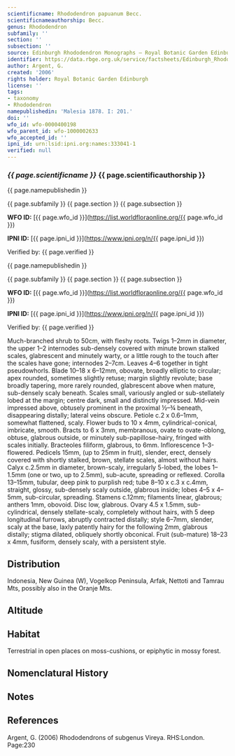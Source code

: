 ```yaml
---
scientificname: Rhododendron papuanum Becc.
scientificnameauthorship: Becc.
genus: Rhododendron
subfamily: ''
section: ''
subsection: ''
source: Edinburgh Rhododendron Monographs – Royal Botanic Garden Edinburgh
identifier: https://data.rbge.org.uk/service/factsheets/Edinburgh_Rhododendron_Monographs.xhtml
author: Argent, G.
created: '2006'
rights holder: Royal Botanic Garden Edinburgh
license: ''
tags:
- taxonomy
- Rhododendron
namepublishedin: 'Malesia 1878. I: 201.'
doi: ''
wfo_id: wfo-0000400198
wfo_parent_id: wfo-1000002633
wfo_accepted_id: ''
ipni_id: urn:lsid:ipni.org:names:333041-1
verified: null
---
```

### _{{ page.scientificname }}_ {{ page.scientificauthorship }}
 {{ page.namepublishedin }}

{{ page.subfamily }} {{ page.section }} {{ page.subsection }}

**WFO ID:** [{{ page.wfo_id }}](https://list.worldfloraonline.org/{{ page.wfo_id }})

**IPNI ID:** [{{ page.ipni_id }}](https://www.ipni.org/n/{{ page.ipni_id }})

Verified by: {{ page.verified }}

 {{ page.namepublishedin }}

{{ page.subfamily }} {{ page.section }} {{ page.subsection }}

**WFO ID:** [{{ page.wfo_id }}](https://list.worldfloraonline.org/{{ page.wfo_id }})

**IPNI ID:** [{{ page.ipni_id }}](https://www.ipni.org/n/{{ page.ipni_id }})

Verified by: {{ page.verified }}



Much-branched shrub to 50cm, with fleshy roots. Twigs 1–2mm in diameter, the upper 1–2 internodes sub-densely covered with minute brown stalked scales, glabrescent and minutely warty, or a little rough to the touch after the scales have gone; internodes 2–7cm. Leaves 4–6 together in tight pseudowhorls. Blade 10–18 x 6–12mm, obovate, broadly elliptic to circular; apex rounded, sometimes slightly retuse; margin slightly revolute; base broadly tapering, more rarely rounded, glabrescent above when mature, sub-densely scaly beneath. Scales small, variously angled or sub-stellately lobed at the margin; centre dark, small and distinctly impressed. Mid-vein impressed above, obtusely prominent in the proximal ½–¾ beneath, disappearing distally; lateral veins obscure. Petiole c.2 x 0.6–1mm, somewhat flattened, scaly. Flower buds to 10 x 4mm, cylindrical-conical, imbricate, smooth. Bracts to 6 x 3mm, membranous, ovate to ovate-oblong, obtuse, glabrous outside, or minutely sub-papillose-hairy, fringed with scales initially. Bracteoles filiform, glabrous, to 6mm. Inflorescence 1–3-flowered. Pedicels 15mm, (up to 25mm in fruit), slender, erect, densely covered with shortly stalked, brown, stellate scales, almost without hairs. Calyx c.2.5mm in diameter, brown-scaly, irregularly 5-lobed, the lobes 1–1.5mm (one or two, up to 2.5mm), sub-acute, spreading or reflexed. Corolla 13–15mm, tubular, deep pink to purplish red; tube 8–10 x c.3 x c.4mm, straight, glossy, sub-densely scaly outside, glabrous inside; lobes 4–5 x 4–5mm, sub-circular, spreading. Stamens c.12mm; filaments linear, glabrous; anthers 1mm, obovoid. Disc low, glabrous. Ovary 4.5 x 1.5mm, sub-cylindrical, densely stellate-scaly, completely without hairs, with 5 deep longitudinal furrows, abruptly contracted distally; style 6–7mm, slender, scaly at the base, laxly patently hairy for the following 2mm, glabrous distally; stigma dilated, obliquely shortly obconical. Fruit (sub-mature) 18–23 x 4mm, fusiform, densely scaly, with a persistent style.

## Distribution
Indonesia, New Guinea (W), Vogelkop Peninsula, Arfak, Nettoti and Tamrau Mts, possibly also in the Oranje Mts.

## Altitude


## Habitat
Terrestrial in open places on moss-cushions, or epiphytic in mossy forest.

## Nomenclatural History

                       
## Notes


## References

Argent, G. (2006) Rhododendrons of subgenus Vireya. RHS:London. Page:230
